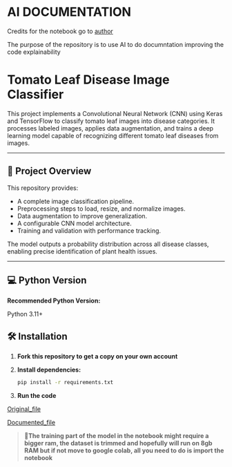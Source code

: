 # AI DOCUMENTATION

Credits for the notebook go to [author](https://www.kaggle.com/code/shakib23/tomato-leaf-disease-detection)

The purpose of the repository is to use AI to do documntation improving the code explainability

# Tomato Leaf Disease Image Classifier

This project implements a Convolutional Neural Network (CNN) using Keras and TensorFlow to classify tomato leaf images into disease categories. It processes labeled images, applies data augmentation, and trains a deep learning model capable of recognizing different tomato leaf diseases from images.

---

## 🚀 Project Overview

This repository provides:

- A complete image classification pipeline.
- Preprocessing steps to load, resize, and normalize images.
- Data augmentation to improve generalization.
- A configurable CNN model architecture.
- Training and validation with performance tracking.

The model outputs a probability distribution across all disease classes, enabling precise identification of plant health issues.

---

## 💻 Python Version

**Recommended Python Version:**

Python 3.11+

## 🛠️ Installation

1. **Fork this repository to get a copy on your own account**

2. **Install dependencies:**
    ```bash
    pip install -r requirements.txt
    ```
    
3. **Run the code**


[Original_file](tomato-leaf-disease-detection.ipynb)

[Documented_file](tomato-leaf-disease-detection2.ipynb)

> 🔴**The training part of the model in the notebook might require a bigger ram, the dataset is trimmed and hopefully will run on 8gb RAM but if not move to google colab, all you need to do is import the notebook**